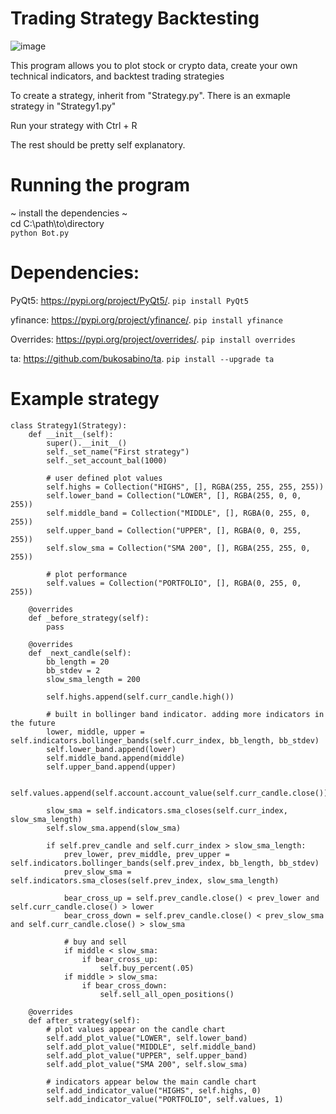 # Trading Strategy Backtesting  
![image](https://user-images.githubusercontent.com/48528737/174193888-8e8a94ef-5198-4c79-bef7-5f441d29385c.png)

This program allows you to plot stock or crypto data, create your own technical indicators, and backtest trading strategies

To create a strategy, inherit from "Strategy.py". There is an exmaple strategy in "Strategy1.py"

Run your strategy with Ctrl + R

The rest should be pretty self explanatory.

# Running the program
~ install the dependencies ~   
cd C:\path\to\directory  
`python Bot.py`

# Dependencies: 

PyQt5: https://pypi.org/project/PyQt5/. `pip install PyQt5`

yfinance: https://pypi.org/project/yfinance/.  `pip install yfinance`

Overrides: https://pypi.org/project/overrides/.  `pip install overrides`

ta: https://github.com/bukosabino/ta.  `pip install --upgrade ta`  
  
# Example strategy

``` { .html }  
class Strategy1(Strategy):
    def __init__(self):
        super().__init__()
        self._set_name("First strategy")
        self._set_account_bal(1000)

        # user defined plot values
        self.highs = Collection("HIGHS", [], RGBA(255, 255, 255, 255))
        self.lower_band = Collection("LOWER", [], RGBA(255, 0, 0, 255))
        self.middle_band = Collection("MIDDLE", [], RGBA(0, 255, 0, 255))
        self.upper_band = Collection("UPPER", [], RGBA(0, 0, 255, 255))
        self.slow_sma = Collection("SMA 200", [], RGBA(255, 255, 0, 255))

        # plot performance
        self.values = Collection("PORTFOLIO", [], RGBA(0, 255, 0, 255))

    @overrides
    def _before_strategy(self):
        pass

    @overrides
    def _next_candle(self):
        bb_length = 20
        bb_stdev = 2
        slow_sma_length = 200

        self.highs.append(self.curr_candle.high())

        # built in bollinger band indicator. adding more indicators in the future
        lower, middle, upper = self.indicators.bollinger_bands(self.curr_index, bb_length, bb_stdev)
        self.lower_band.append(lower)
        self.middle_band.append(middle)
        self.upper_band.append(upper)

        self.values.append(self.account.account_value(self.curr_candle.close()))

        slow_sma = self.indicators.sma_closes(self.curr_index, slow_sma_length)
        self.slow_sma.append(slow_sma)

        if self.prev_candle and self.curr_index > slow_sma_length:
            prev_lower, prev_middle, prev_upper = self.indicators.bollinger_bands(self.prev_index, bb_length, bb_stdev)
            prev_slow_sma = self.indicators.sma_closes(self.prev_index, slow_sma_length)

            bear_cross_up = self.prev_candle.close() < prev_lower and self.curr_candle.close() > lower
            bear_cross_down = self.prev_candle.close() < prev_slow_sma and self.curr_candle.close() > slow_sma

            # buy and sell
            if middle < slow_sma:
                if bear_cross_up:
                    self.buy_percent(.05)
            if middle > slow_sma:
                if bear_cross_down:
                    self.sell_all_open_positions()

    @overrides
    def after_strategy(self):
        # plot values appear on the candle chart
        self.add_plot_value("LOWER", self.lower_band)
        self.add_plot_value("MIDDLE", self.middle_band)
        self.add_plot_value("UPPER", self.upper_band)
        self.add_plot_value("SMA 200", self.slow_sma)

        # indicators appear below the main candle chart
        self.add_indicator_value("HIGHS", self.highs, 0)
        self.add_indicator_value("PORTFOLIO", self.values, 1)

```

